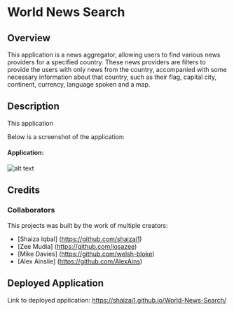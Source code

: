 # World News Search

## Overview

This application is a news aggregator, allowing users to find various news providers for a specified country. These news providers are filters to provide the users with only news from the country, accompanied with some necessary information about that country, such as their flag, capital city, continent, currency, language spoken and a map.

## Description

This application 

Below is a screenshot of the application:

#### Application:
![alt text](./assets/images/127.0.0.1_5500_index.html%20(4).png)

## Credits

### Collaborators
This projects was built by the work of multiple creators:
* [Shaiza Iqbal] (https://github.com/shaizai1)
* [Zee Mudia] (https://github.com/iosazee)
* [Mike Davies] (https://github.com/welsh-bloke)
* [Alex Ainslie] (https://github.com/AlexAins)

## Deployed Application
Link to deployed application: https://shaizai1.github.io/World-News-Search/ 